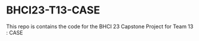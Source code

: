 # BHCI23-T13-CASE
This repo is contains the code for the BHCI 23 Capstone Project for Team 13 : CASE

